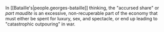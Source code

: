 
In [[Bataille's|people.georges-bataille]] thinking, the "accursed share" or *part maudite* is an excessive, non-recuperable part of the economy that must either be spent for luxury, sex, and spectacle, or end up leading to "catastrophic outpouring" in war.
